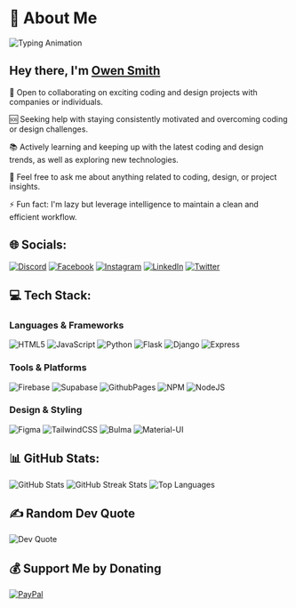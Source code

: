 # 💫 About Me
![Typing Animation](https://readme-typing-svg.demolab.com/?lines=Passionate%20Coder%20for%20Over%201%20Year%20;%20Improving%20Code%20Functionality;%20Embracing%20Unpredictability!&font=Fira%20Code&center=true&width=700&height=45&color=00FF00&vCenter=true&pause=1000&size=25)

## Hey there, I'm [Owen Smith](https://github.com/mwangiowen)

🤝 Open to collaborating on exciting coding and design projects with companies or individuals.

🆘 Seeking help with staying consistently motivated and overcoming coding or design challenges.

📚 Actively learning and keeping up with the latest coding and design trends, as well as exploring new technologies.

💬 Feel free to ask me about anything related to coding, design, or project insights.

⚡ Fun fact: I'm lazy but leverage intelligence to maintain a clean and efficient workflow.



## 🌐 Socials:
[![Discord](https://img.shields.io/badge/Discord-%237289DA.svg?logo=discord&logoColor=white&style=flat-square)](https://discord.gg/Owensmith)
[![Facebook](https://img.shields.io/badge/Facebook-%231877F2.svg?logo=Facebook&logoColor=white&style=flat-square)](https://www.facebook.com/owen.macharia.545/)
[![Instagram](https://img.shields.io/badge/Instagram-%23E4405F.svg?logo=Instagram&logoColor=white&style=flat-square)](https://instagram.com/dark_icon_)
[![LinkedIn](https://img.shields.io/badge/LinkedIn-%230077B5.svg?logo=linkedin&logoColor=white&style=flat-square)](https://www.linkedin.com/in/owen-mwangi-8697452a1/)
[![Twitter](https://img.shields.io/badge/Twitter-%231DA1F2.svg?logo=Twitter&logoColor=white&style=flat-square)](https://twitter.com/@TheeOwenSmith)

## 💻 Tech Stack:

### Languages & Frameworks
![HTML5](https://img.shields.io/badge/html5-%23E34F26.svg?style=for-the-badge&logo=html5&logoColor=white) 
![JavaScript](https://img.shields.io/badge/javascript-%23323330.svg?style=for-the-badge&logo=javascript&logoColor=%23F7DF1E) 
![Python](https://img.shields.io/badge/python-3670A0?style=for-the-badge&logo=python&logoColor=ffdd54) 
![Flask](https://img.shields.io/badge/flask-%23000.svg?style=for-the-badge&logo=flask&logoColor=white) 
![Django](https://img.shields.io/badge/django-%23092E20.svg?style=for-the-badge&logo=django&logoColor=white) 
![Express](https://img.shields.io/badge/express.js-%23404d59.svg?style=for-the-badge&logo=express&logoColor=%2361DAFB) 

### Tools & Platforms
![Firebase](https://img.shields.io/badge/Firebase-039BE5?style=for-the-badge&logo=Firebase&logoColor=white) 
![Supabase](https://img.shields.io/badge/supabase-3ECF8E?style=for-the-badge&logo=supabase&logoColor=white) 
![GithubPages](https://img.shields.io/badge/github%20pages-121013?style=for-the-badge&logo=github&logoColor=white) 
![NPM](https://img.shields.io/badge/NPM-%23CB3837.svg?style=for-the-badge&logo=npm&logoColor=white) 
![NodeJS](https://img.shields.io/badge/node.js-6DA55F?style=for-the-badge&logo=node.js&logoColor=white) 

### Design & Styling
![Figma](https://img.shields.io/badge/figma-%23F24E1E.svg?style=for-the-badge&logo=figma&logoColor=white) 
![TailwindCSS](https://img.shields.io/badge/tailwindcss-%2338B2AC.svg?style=for-the-badge&logo=tailwind-css&logoColor=white) 
![Bulma](https://img.shields.io/badge/bulma-%2300D1B2.svg?style=for-the-badge&logo=bulma&logoColor=white) 
![Material-UI](https://img.shields.io/badge/MUI-%230081CB.svg?style=for-the-badge&logo=mui&logoColor=white) 

## 📊 GitHub Stats:
![GitHub Stats](https://github-readme-stats.vercel.app/api?username=mwangiowen&theme=dark&hide_border=true&include_all_commits=true&count_private=true)
![GitHub Streak Stats](https://github-readme-streak-stats.herokuapp.com/?user=mwangiowen&theme=dark&hide_border=true)
![Top Languages](https://github-readme-stats.vercel.app/api/top-langs/?username=mwangiowen&theme=dark&hide_border=true&include_all_commits=true&count_private=true&layout=compact) 

## ✍️ Random Dev Quote
![Dev Quote](https://quotes-github-readme.vercel.app/api?type=horizontal&theme=radical)

## 💰 Support Me by Donating
[![PayPal](https://img.shields.io/badge/Support%20via%20PayPal-blue?style=for-the-badge&logo=paypal&logoColor=white)](https://www.paypal.com/paypalme/owensmith31588)
